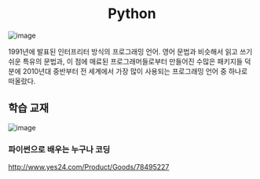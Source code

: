 <h1 align="center">Python</h1>

![image](https://user-images.githubusercontent.com/101855570/204325957-b662b894-6107-44c3-980a-e25c346b367b.png)

1991년에 발표된 인터프리터 방식의 프로그래밍 언어. 영어 문법과 비슷해서 읽고 쓰기 쉬운 특유의 문법과, 이 점에 매료된 프로그래머들로부터 만들어진 수많은 패키지들 덕분에 2010년대 중반부터 전 세계에서 가장 많이 사용되는 프로그래밍 언어 중 하나로 떠올랐다.

## 학습 교재

![image](https://user-images.githubusercontent.com/101855570/204347906-f8995bc9-09de-4960-a8d4-aec36360549b.png)<h3>파이썬으로 배우는 누구나 코딩</h3>
http://www.yes24.com/Product/Goods/78495227

